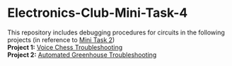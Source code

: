 # Electronics-Club-Mini-Task-4
This repository includes debugging procedures for circuits in the following projects (in reference to [Mini Task 2](https://github.com/prateekagrawalgithub/Electronics-Club-Mini-Task-2)) <br>
**Project 1:** [Voice Chess Troubleshooting](https://github.com/prateekagrawalgithub/Electronics-Club-Mini-Task-4/blob/master/Troubleshooting%20Voice%20Chess.md) <br>
**Project 2:** [Automated Greenhouse Troubleshooting](https://github.com/prateekagrawalgithub/Electronics-Club-Mini-Task-4/blob/master/Troubleshooting%20Automated%20Greenhouse.md)
